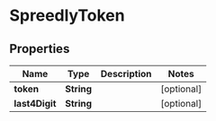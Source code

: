 

# SpreedlyToken


## Properties

| Name | Type | Description | Notes |
|------------ | ------------- | ------------- | -------------|
|**token** | **String** |  |  [optional] |
|**last4Digit** | **String** |  |  [optional] |



